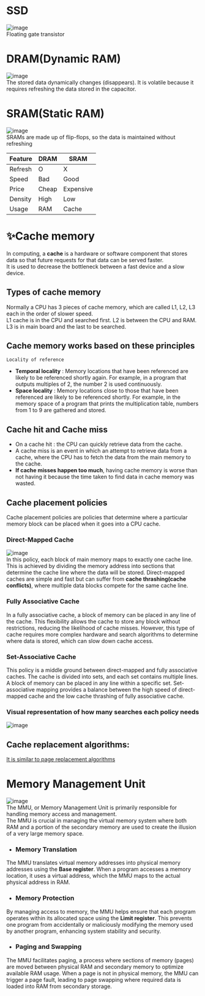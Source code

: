 # SSD
![image](https://github.com/vacu9708/Fundamental-knowledge/assets/67142421/8fa0185b-57ff-48c8-a05f-7f7343c7aa22)<br>
Floating gate transistor

# DRAM(Dynamic RAM)
![image](https://github.com/vacu9708/Fundamental-knowledge/assets/67142421/f96a82f1-771e-43b9-b3df-a1fb2f80aaa8)<br>
The stored data dynamically changes (disappears). It is volatile because it requires refreshing the data stored in the capacitor.

# SRAM(Static RAM)
![image](https://github.com/vacu9708/Fundamental-knowledge/assets/67142421/60a9114b-c3c4-486c-924d-2f35167325c3)<br>
SRAMs are made up of flip-flops, so the data is maintained without refreshing

| Feature | DRAM    | SRAM    |
|---------|---------|---------|
| Refresh | O       | X       |
| Speed   | Bad     | Good    |
| Price   | Cheap   | Expensive |
| Density | High    | Low     |
| Usage   | RAM     | Cache   |

# ✨Cache memory
In computing, a **cache** is a hardware or software component that stores data so that future requests for that data can be served faster.<br>
It is used to decrease the bottleneck between a fast device and a slow device.<br>

## Types of cache memory
Normally a CPU has 3 pieces of cache memory, which are called L1, L2, L3 each in the order of slower speed.<br>
L1 cache is in the CPU and searched first. L2 is between the CPU and RAM. L3 is in main board and the last to be searched.

## Cache memory works based on these principles
`Locality of reference`
- **Temporal locality** : Memory locations that have been referenced are likely to be referenced shortly again. For example, in a program that outputs multiples of 2, the number 2 is used continuously.
- **Space locality** : Memory locations close to those that have been referenced are likely to be referenced shortly. For example, in the memory space of a program that prints the multiplication table, numbers from 1 to 9 are gathered and stored.

## Cache hit and Cache miss
- On a cache hit : the CPU can quickly retrieve data from the cache.
- A cache miss is an event in which an attempt to retrieve data from a cache, where the CPU has to fetch the data from the main memory to the cache.<br>
- **If cache misses happen too much**, having cache memory is worse than not having it because the time taken to find data in cache memory was wasted.<br>

## Cache placement policies
Cache placement policies are policies that determine where a particular memory block can be placed when it goes into a CPU cache.
### Direct-Mapped Cache
![image](https://user-images.githubusercontent.com/67142421/177051043-23ec7372-938a-4b7c-b317-b7174a99eabd.png)<br>
In this policy, each block of main memory maps to exactly one cache line. This is achieved by dividing the memory address into sections that determine the cache line where the data will be stored. Direct-mapped caches are simple and fast but can suffer from **cache thrashing(cache conflicts)**, where multiple data blocks compete for the same cache line.
### Fully Associative Cache
In a fully associative cache, a block of memory can be placed in any line of the cache. This flexibility allows the cache to store any block without restrictions, reducing the likelihood of cache misses. However, this type of cache requires more complex hardware and search algorithms to determine where data is stored, which can slow down cache access.
### Set-Associative Cache
This policy is a middle ground between direct-mapped and fully associative caches. The cache is divided into sets, and each set contains multiple lines. A block of memory can be placed in any line within a specific set. Set-associative mapping provides a balance between the high speed of direct-mapped cache and the low cache thrashing of fully associative cache.
### Visual representation of how many searches each policy needs
![image](https://github.com/vacu9708/Study-records/assets/67142421/d25bf3f4-b54a-47dd-b1ce-f0af2bf82cf0)


## Cache replacement algorithms:
[It is similar to page replacement algorithms](https://github.com/vacu9708/Fundamental-knowledge/tree/main/Operating%20system/Memory%20management)

# Memory Management Unit
![image](https://github.com/vacu9708/Fundamental-knowledge/assets/67142421/2d9eaa20-c99b-4dec-a5e3-9a2fc480aaf2)<br>
The MMU, or Memory Management Unit is primarily responsible for handling memory access and management.<br>
The MMU is crucial in managing the virtual memory system where both RAM and a portion of the secondary memory are used to create the illusion of a very large memory space.<br>

- ### Memory Translation
The MMU translates virtual memory addresses into physical memory addresses using the **Base register**. When a program accesses a memory location, it uses a virtual address, which the MMU maps to the actual physical address in RAM.
- ### Memory Protection
By managing access to memory, the MMU helps ensure that each program operates within its allocated space using the **Limit register**. This prevents one program from accidentally or maliciously modifying the memory used by another program, enhancing system stability and security.
- ### Paging and Swapping
The MMU facilitates paging, a process where sections of memory (pages) are moved between physical RAM and secondary memory to optimize available RAM usage. When a page is not in physical memory, the MMU can trigger a page fault, leading to page swapping where required data is loaded into RAM from secondary storage.
